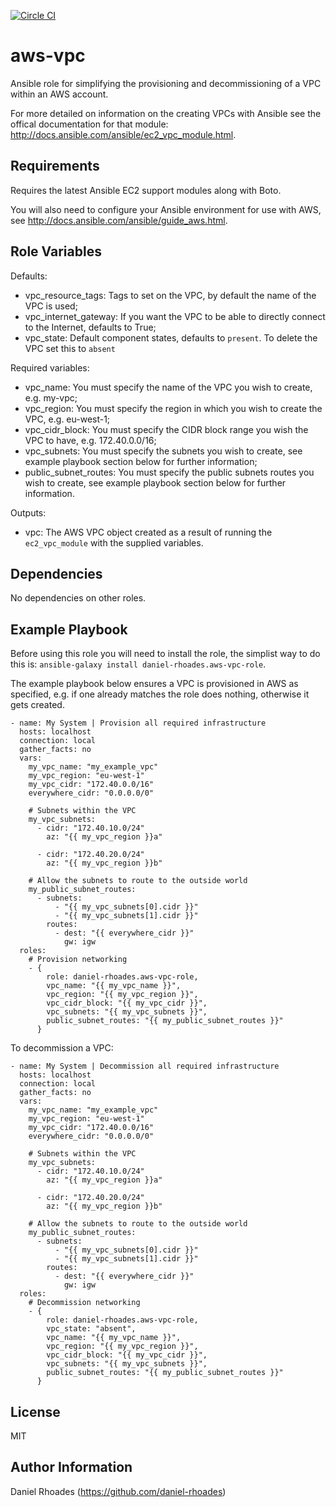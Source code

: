 [![Circle CI](https://circleci.com/gh/daniel-rhoades/aws-vpc-role.svg?style=svg&circle-token=8197ca6e8362d9b5f1b78f43174d8ba7857c9b7a)](https://circleci.com/gh/daniel-rhoades/aws-vpc-role)

aws-vpc
=======

Ansible role for simplifying the provisioning and decommissioning of a VPC within an AWS account.

For more detailed on information on the creating VPCs with Ansible see the offical documentation for that module: http://docs.ansible.com/ansible/ec2_vpc_module.html. 

Requirements
------------

Requires the latest Ansible EC2 support modules along with Boto.

You will also need to configure your Ansible environment for use with AWS, see http://docs.ansible.com/ansible/guide_aws.html.

Role Variables
--------------

Defaults:

* vpc_resource_tags: Tags to set on the VPC, by default the name of the VPC is used;
* vpc_internet_gateway: If you want the VPC to be able to directly connect to the Internet, defaults to True;
* vpc_state: Default component states, defaults to `present`.  To delete the VPC set this to `absent`

Required variables:

* vpc_name: You must specify the name of the VPC you wish to create, e.g. my-vpc;
* vpc_region: You must specify the region in which you wish to create the VPC, e.g. eu-west-1;
* vpc_cidr_block: You must specify the CIDR block range you wish the VPC to have, e.g. 172.40.0.0/16;
* vpc_subnets: You must specify the subnets you wish to create, see example playbook section below for further information;
* public_subnet_routes: You must specify the public subnets routes you wish to create, see example playbook section below for further information.

Outputs:

* vpc: The AWS VPC object created as a result of running the `ec2_vpc_module` with the supplied variables.

Dependencies
------------

No dependencies on other roles.

Example Playbook
----------------

Before using this role you will need to install the role, the simplist way to do this is: `ansible-galaxy install daniel-rhoades.aws-vpc-role`. 

The example playbook below ensures a VPC is provisioned in AWS as specified, e.g. if one already matches the role does nothing, otherwise it gets created.

```
- name: My System | Provision all required infrastructure
  hosts: localhost
  connection: local
  gather_facts: no
  vars:
    my_vpc_name: "my_example_vpc"
    my_vpc_region: "eu-west-1"
    my_vpc_cidr: "172.40.0.0/16"
    everywhere_cidr: "0.0.0.0/0"

    # Subnets within the VPC
    my_vpc_subnets:
      - cidr: "172.40.10.0/24"
        az: "{{ my_vpc_region }}a"

      - cidr: "172.40.20.0/24"
        az: "{{ my_vpc_region }}b"

    # Allow the subnets to route to the outside world
    my_public_subnet_routes:
      - subnets:
          - "{{ my_vpc_subnets[0].cidr }}"
          - "{{ my_vpc_subnets[1].cidr }}"
        routes:
          - dest: "{{ everywhere_cidr }}"
            gw: igw
  roles:
    # Provision networking
    - {
        role: daniel-rhoades.aws-vpc-role,
        vpc_name: "{{ my_vpc_name }}",
        vpc_region: "{{ my_vpc_region }}",
        vpc_cidr_block: "{{ my_vpc_cidr }}",
        vpc_subnets: "{{ my_vpc_subnets }}",
        public_subnet_routes: "{{ my_public_subnet_routes }}"
      }
```

To decommission a VPC:

```
- name: My System | Decommission all required infrastructure
  hosts: localhost
  connection: local
  gather_facts: no
  vars:
    my_vpc_name: "my_example_vpc"
    my_vpc_region: "eu-west-1"
    my_vpc_cidr: "172.40.0.0/16"
    everywhere_cidr: "0.0.0.0/0"

    # Subnets within the VPC
    my_vpc_subnets:
      - cidr: "172.40.10.0/24"
        az: "{{ my_vpc_region }}a"

      - cidr: "172.40.20.0/24"
        az: "{{ my_vpc_region }}b"

    # Allow the subnets to route to the outside world
    my_public_subnet_routes:
      - subnets:
          - "{{ my_vpc_subnets[0].cidr }}"
          - "{{ my_vpc_subnets[1].cidr }}"
        routes:
          - dest: "{{ everywhere_cidr }}"
            gw: igw
  roles:
    # Decommission networking
    - {
        role: daniel-rhoades.aws-vpc-role,
        vpc_state: "absent",
        vpc_name: "{{ my_vpc_name }}",
        vpc_region: "{{ my_vpc_region }}",
        vpc_cidr_block: "{{ my_vpc_cidr }}",
        vpc_subnets: "{{ my_vpc_subnets }}",
        public_subnet_routes: "{{ my_public_subnet_routes }}"
      }
```

License
-------

MIT

Author Information
------------------

Daniel Rhoades (https://github.com/daniel-rhoades)
